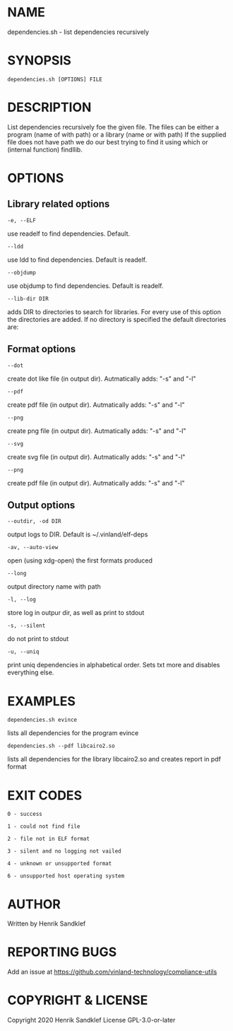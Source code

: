 # NAME

   dependencies.sh - list dependencies recursively

# SYNOPSIS
   ```dependencies.sh [OPTIONS] FILE```



# DESCRIPTION
   List dependencies recursively foe the given file. The files can be
   either a program (name of with path) or a library (name or with path)
   If the supplied file does not have path we do our best trying to find it
   using which or (internal function) findllib.

# OPTIONS
## Library related options
```-e, --ELF```


use readelf to find dependencies. Default.

```--ldd```


use ldd to find dependencies. Default is readelf.

```--objdump```


use objdump to find dependencies. Default is readelf.

```--lib-dir DIR```


adds DIR to directories to search for libraries. For every use of this option
the directories are added. If no directory is specified the default directories
are: 

## Format options
```--dot```


create dot like file (in output dir). Autmatically adds: "-s" and "-l" 

```--pdf```


create pdf file (in output dir). Autmatically adds: "-s" and "-l" 

```--png```


create png file (in output dir). Autmatically adds: "-s" and "-l" 

```--svg```


create svg file (in output dir). Autmatically adds: "-s" and "-l" 

```--png```


create pdf file (in output dir). Autmatically adds: "-s" and "-l" 

## Output options
```--outdir, -od DIR```


output logs to DIR. Default is ~/.vinland/elf-deps

```-av, --auto-view```


open (using xdg-open) the first formats produced

```--long```


output directory name with path

```-l, --log```


store log in outpur dir, as well as print to stdout

```-s, --silent```


do not print to stdout

```-u, --uniq```


print uniq dependencies in alphabetical order. 
Sets txt more and disables everything else.

# EXAMPLES
```dependencies.sh evince```


lists all dependencies for the program evince

```dependencies.sh --pdf libcairo2.so```


lists all dependencies for the library libcairo2.so and creates report in pdf format

# EXIT CODES

```0 - success```


```1 - could not find file```


```2 - file not in ELF format```


```3 - silent and no logging not vailed```


```4 - unknown or unsupported format```


```6 - unsupported host operating system```



# AUTHOR
Written by Henrik Sandklef

# REPORTING BUGS
Add an issue at https://github.com/vinland-technology/compliance-utils

# COPYRIGHT & LICENSE
Copyright 2020 Henrik Sandklef
License GPL-3.0-or-later
